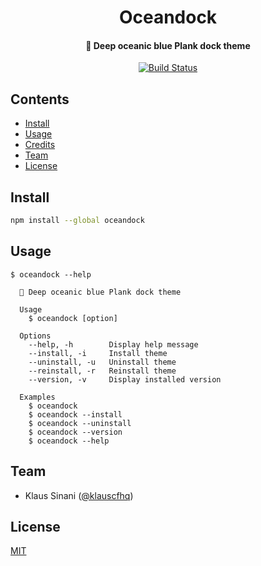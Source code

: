 <h1 align="center">
Oceandock
</h1>

<h4 align="center">
🌊 Deep oceanic blue Plank dock theme
</h4>

<p align="center">
  <a href="https://travis-ci.com/klauscfhq/oceandock">
    <img alt="Build Status" src="https://travis-ci.com/klauscfhq/oceandock.svg?branch=master">
  </a>
</p>

## Contents

- [Install](#install)
- [Usage](#usage)
- [Credits](#credits)
- [Team](#team)
- [License](#license)

## Install

```bash
npm install --global oceandock
```

## Usage

```
$ oceandock --help

  🌊 Deep oceanic blue Plank dock theme

  Usage
    $ oceandock [option]

  Options
    --help, -h        Display help message
    --install, -i     Install theme
    --uninstall, -u   Uninstall theme
    --reinstall, -r   Reinstall theme
    --version, -v     Display installed version

  Examples
    $ oceandock
    $ oceandock --install
    $ oceandock --uninstall
    $ oceandock --version
    $ oceandock --help
```

## Team

- Klaus Sinani ([@klauscfhq](https://github.com/klauscfhq))

## License

[MIT](license.md)
